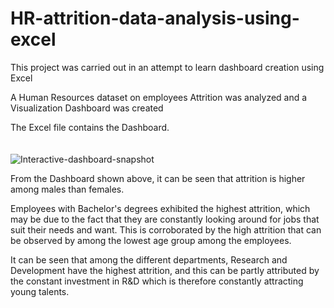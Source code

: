 # HR-attrition-data-analysis-using-excel

This project was carried out in an attempt to learn dashboard creation using Excel

A Human Resources dataset on employees Attrition was analyzed and a Visualization Dashboard was created

The Excel file contains the Dashboard.
<br>
<br>
<br>
![Interactive-dashboard-snapshot](https://github.com/YinkaOlusola/hr-attrition-data-analysis-using-excel/assets/52519547/be59231e-a07b-430d-b9c7-3b0246efa4bb)

From the Dashboard shown above, it can be seen that attrition is higher among males than females.

Employees with Bachelor's degrees exhibited the highest attrition, which may be due to the fact that they are constantly looking around
for jobs that suit their needs and want. This is corroborated by the high attrition that can be observed by among the lowest age group among the employees.


It can be seen that among the different departments, Research and Development have the highest attrition, and this can be partly attributed by the constant investment
in R&D which is therefore constantly attracting young talents.
